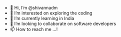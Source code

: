 - 👋 Hi, I’m @shivannadm
- 👀 I’m interested on exploring the coding
- 🌱 I’m currently learning in India
- 💞️ I’m looking to collaborate on software developers
- 📫 How to reach me ...!

<!---
shivannadm/shivannadm is a ✨ special ✨ repository because its `README.md` (this file) appears on your GitHub profile.
You can click the Preview link to take a look at your changes.
--->
